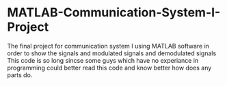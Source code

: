 # MATLAB-Communication-System-I-Project
The final project for communication system I using MATLAB software in order to show the signals and modulated signals and demodulated signals
This code is so long sincse some guys which have no experiance in programming could better read this code and know better how does any parts do.
